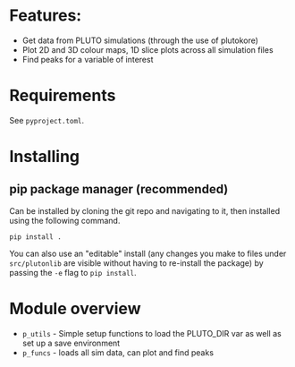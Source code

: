 
# Features:
* Get data from PLUTO simulations (through the use of plutokore)
* Plot 2D and 3D colour maps, 1D slice plots across all simulation files
* Find peaks for a variable of interest

# Requirements
See `pyproject.toml`.

# Installing

## pip package manager (recommended)

Can be installed by cloning the git repo and navigating to it, then installed using the following command.

```
pip install .
```

You can also use an "editable" install (any changes you make to files under `src/plutonlib` are visible without having to re-install the package) by passing the `-e` flag to `pip install`.

# Module overview

* `p_utils` - Simple setup functions to load the PLUTO_DIR var as well as set up a save environment
* `p_funcs` - loads all sim data, can plot and find peaks
